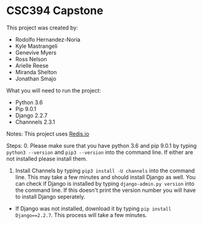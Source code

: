 # CSC394 Capstone

This project was created by:
- Rodolfo Hernandez-Noria
- Kyle Mastrangeli
- Genevive Myers
- Ross Nelson
- Arielle Reese
- Miranda Shelton
- Jonathan Smajo

What you will need to run the project:
- Python 3.6
- Pip 9.0.1
- Django 2.2.7
- Channnels 2.3.1

Notes:
This project uses [Redis.io](https://redis.io)

Steps:
0. Please make sure that you have python 3.6 and pip 9.0.1 by typing `python3 --version` and `pip3 --version` into the command line. If either are not installed please install them.
1. Install Channels by typing `pip3 install -U channels` into the command line. This may take a few minutes and should install Django as well. You can check if Django is installed by typing `django-admin.py version` into the command line. If this doesn't print the version number you will have to install Django seperately.
- If Django was not installed, download it by typing `pip install Django==2.2.7`. This process will take a few minutes.